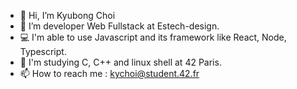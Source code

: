 - 👋 Hi, I’m Kyubong Choi
- 👀 I’m developer Web Fullstack at Estech-design.
- 💻 I'm able to use Javascript and its framework like React, Node, Typescript.
- 🌱 I'm studying C, C++ and linux shell at 42 Paris.
- 📫 How to reach me : kychoi@student.42.fr

<!---
jeanoza/jeanoza is a ✨ special ✨ repository because its `README.md` (this file) appears on your GitHub profile.
You can click the Preview link to take a look at your changes.
--->
